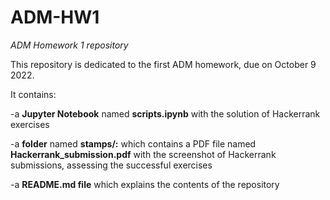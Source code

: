 # ADM-HW1
*ADM Homework 1 repository*


This repository is dedicated to the first ADM homework, due on October 9 2022.



It contains:


-a **Jupyter Notebook** named **scripts.ipynb** with the solution of Hackerrank exercises


-a **folder** named **stamps/:** which contains a PDF file named **Hackerrank_submission.pdf** with the screenshot of Hackerrank submissions, assessing the successful exercises


-a **README.md file** which explains the contents of the repository
